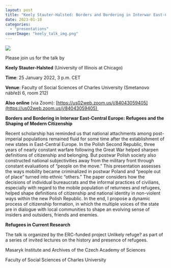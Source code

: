 ```yaml
---
layout: post
title: "Keely Stauter-Halsted: Borders and Bordering in Interwar East-Central Europe"
date: 2023-01-10
categories: 
  - "presentations"
coverImage: "keely_talk_img.png"
---
```


![](/assets/images/keely_talk_img.png)

Please join us for the talk by

**Keely Stauter-Halsted** (University of Illinois at Chicago) 

**Time**: 25 January 2022, 3 p.m. CET  

**Venue**: Faculty of Social Sciences of Charles University (Smetanovo nábřeží 6, room 212) 

**Also online** (via Zoom): [https://us02web.zoom.us/j/84043059405](https://us02web.zoom.us/j/84043059405) 

**Borders and Bordering in Interwar East-Central Europe: Refugees and the Shaping of Modern Citizenship**

Recent scholarship has reminded us that national attachments among post-imperial populations remained fluid for some time after the establishment of new states in East-Central Europe. In the Polish Second Republic, three years of nearly constant warfare following the Great War helped sharpen definitions of citizenship and belonging. But postwar Polish society also constructed national subjectivities away from the military front through constant evaluations of “people on the move.” This presentation assesses the ways mobility became criminalized in postwar Poland and “people out of place” turned into ethnic “others.” The paper considers how the decisions of individual bureaucrats and the informal practices of civilians, especially with regard to the mobile population of returnees and refugees, helped shape definitions of citizenship and national identity in non-violent ways within the new Polish Republic. In the end, I propose a dynamic process of citizenship formation, in which the multiple voices of the state are in dialogue with local communities to shape an evolving sense of insiders and outsiders, friends and enemies.  

**Refugees in Current Research**

The talk is organized by the ERC-funded project Unlikely refuge? as part of a series of invited lectures on the history and presence of refugees.

Masaryk Institute and Archives of the Czech Academy of Sciences

Faculty of Social Sciences of Charles University
